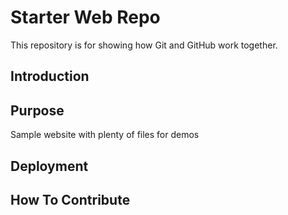 # Starter Web Repo

This repository is for showing how Git and GitHub work together.
## Introduction

## Purpose

Sample website with plenty of files for demos
## Deployment

## How To Contribute